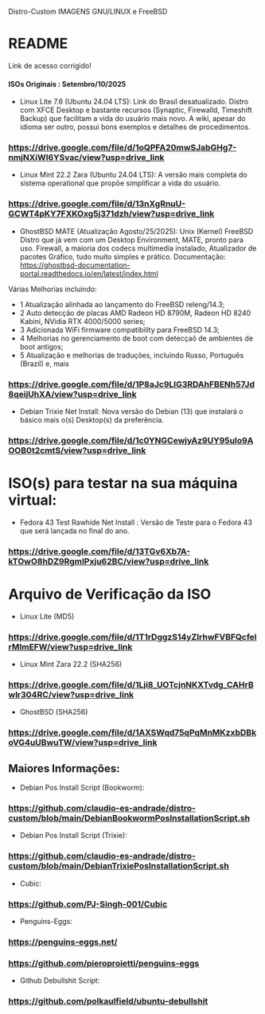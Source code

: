  Distro-Custom IMAGENS GNU/LINUX e FreeBSD

# README
Link de acesso corrigido!

#### ISOs Originais : Setembro/10/2025

- Linux Lite 7.6 (Ubuntu 24.04 LTS): Link do Brasil desatualizado.
Distro com XFCE Desktop e bastante recursos (Synaptic, Firewalld, Timeshift Backup) que facilitam a vida do usuário mais novo. A wiki, apesar do idioma ser outro, possui bons exemplos e detalhes de procedimentos.

### https://drive.google.com/file/d/1oQPFA20mwSJabGHg7-nmjNXiWl6YSvac/view?usp=drive_link


- Linux Mint 22.2 Zara (Ubuntu 24.04 LTS): A versão mais completa do sistema operational que propõe simplificar a vida do usuário.

### https://drive.google.com/file/d/13nXgRnuU-GCWT4pKY7FXKOxg5j371dzh/view?usp=drive_link

- GhostBSD MATE (Atualização Agosto/25/2025): Unix (Kernel) FreeBSD Distro que já vem com um Desktop Environment, MATE, pronto para uso.
Firewall, a maioria dos codecs multimedia instalado, Atualizador de pacotes Gráfico, tudo muito simples e prático. Documentação: https://ghostbsd-documentation-portal.readthedocs.io/en/latest/index.html

 Várias Melhorias incluindo:
 - 1 Atualização alinhada ao lançamento do FreeBSD releng/14.3;
 - 2 Auto detecção de placas AMD Radeon HD 8790M, Radeon HD 8240 Kabini, NVidia RTX 4000/5000 series;
 - 3 Adicionada WiFi firmware compatibility para FreeBSD 14.3; 
 - 4 Melhorias no gerenciamento de boot com detecçaõ de ambientes de boot antigos;
 - 5 Atualização e melhorias de traduções, incluindo Russo, Português (Brazil) e,
 mais

### https://drive.google.com/file/d/1P8aJc9LIG3RDAhFBENh57Jd8qeijUhXA/view?usp=drive_link 

- Debian Trixie Net Install: Nova versão do Debian (13) que instalará o básico mais o(s) Desktop(s) da preferência.

### https://drive.google.com/file/d/1c0YNGCewjyAz9UY95uIo9AOOB0t2cmtS/view?usp=drive_link

# ISO(s) para testar na sua máquina virtual:

- Fedora 43 Test Rawhide Net Install : Versão de Teste para o Fedora 43 que será lançada no final do ano.

### https://drive.google.com/file/d/13TGv6Xb7A-kTOwO8hDZ9RgmIPxju62BC/view?usp=drive_link


# Arquivo de Verificação da ISO

- Linux Lite (MD5)

### https://drive.google.com/file/d/1T1rDggzS14yZIrhwFVBFQcfelrMImEFW/view?usp=drive_link

- Linux Mint Zara 22.2 (SHA256)

### https://drive.google.com/file/d/1Lji8_UOTcjnNKXTvdg_CAHrBwlr304RC/view?usp=drive_link


- GhostBSD (SHA256)

### https://drive.google.com/file/d/1AXSWqd75qPqMnMKzxbDBkoVG4uUBwuTW/view?usp=drive_link



## Maiores Informações:

- Debian Pos Install Script (Bookworm):

### https://github.com/claudio-es-andrade/distro-custom/blob/main/DebianBookwormPosInstallationScript.sh

- Debian Pos Install Script (Trixie):

### https://github.com/claudio-es-andrade/distro-custom/blob/main/DebianTrixiePosInstallationScript.sh

- Cubic:

### https://github.com/PJ-Singh-001/Cubic

- Penguins-Eggs:

### https://penguins-eggs.net/
### https://github.com/pieroproietti/penguins-eggs

- Github Debullshit Script:

### https://github.com/polkaulfield/ubuntu-debullshit
